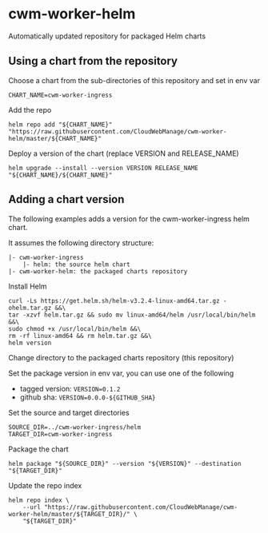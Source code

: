 # cwm-worker-helm

Automatically updated repository for packaged Helm charts 

## Using a chart from the repository

Choose a chart from the sub-directories of this repository and set in env var

```
CHART_NAME=cwm-worker-ingress
```

Add the repo

```
helm repo add "${CHART_NAME}" "https://raw.githubusercontent.com/CloudWebManage/cwm-worker-helm/master/${CHART_NAME}"
```

Deploy a version of the chart (replace VERSION and RELEASE_NAME)

```
helm upgrade --install --version VERSION RELEASE_NAME "${CHART_NAME}/${CHART_NAME}" 
```

## Adding a chart version

The following examples adds a version for the cwm-worker-ingress helm chart.

It assumes the following directory structure:

```
|- cwm-worker-ingress
    |- helm: the source helm chart
|- cwm-worker-helm: the packaged charts repository
```

Install Helm

```
curl -Ls https://get.helm.sh/helm-v3.2.4-linux-amd64.tar.gz -ohelm.tar.gz &&\
tar -xzvf helm.tar.gz && sudo mv linux-amd64/helm /usr/local/bin/helm &&\
sudo chmod +x /usr/local/bin/helm &&\
rm -rf linux-amd64 && rm helm.tar.gz &&\
helm version
```

Change directory to the packaged charts repository (this repository)

Set the package version in env var, you can use one of the following

* tagged version: `VERSION=0.1.2`
* github sha: `VERSION=0.0.0-${GITHUB_SHA}`

Set the source and target directories

```
SOURCE_DIR=../cwm-worker-ingress/helm
TARGET_DIR=cwm-worker-ingress
```

Package the chart

```
helm package "${SOURCE_DIR}" --version "${VERSION}" --destination "${TARGET_DIR}"
```

Update the repo index

```
helm repo index \
    --url "https://raw.githubusercontent.com/CloudWebManage/cwm-worker-helm/master/${TARGET_DIR}/" \
    "${TARGET_DIR}"
```

